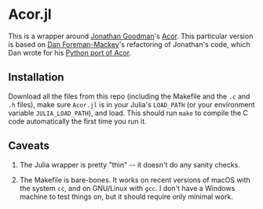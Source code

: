 # Acor.jl

This is a wrapper around [Jonathan
Goodman](https://www.math.nyu.edu/~goodman/)'s
[Acor](https://www.math.nyu.edu/~goodman/software/acor).
This particular version is based on [Dan
Foreman-Mackey](https://github.com/dfm)'s refactoring of
Jonathan's code, which Dan wrote for his [Python port of
Acor](https://github.com/dfm/acor).

## Installation

Download all the files from this repo (including the
Makefile and the `.c` and `.h` files), make sure `Acor.jl`
is in your Julia's `LOAD_PATH` (or your environment variable
`JULIA_LOAD_PATH`), and load.  This should run `make` to
compile the C code automatically the first time you run it.

## Caveats

1. The Julia wrapper is pretty "thin" -- it doesn't do any
sanity checks.

1. The Makefile is bare-bones.  It works on recent versions
of macOS with the system `cc`, and on GNU/Linux with `gcc`.
I don't have a Windows machine to test things on, but it
should require only minimal work.
